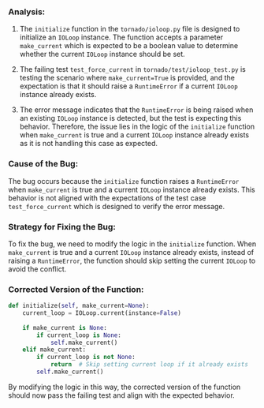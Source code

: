 ### Analysis:
1. The `initialize` function in the `tornado/ioloop.py` file is designed to initialize an `IOLoop` instance. The function accepts a parameter `make_current` which is expected to be a boolean value to determine whether the current `IOLoop` instance should be set.
   
2. The failing test `test_force_current` in `tornado/test/ioloop_test.py` is testing the scenario where `make_current=True` is provided, and the expectation is that it should raise a `RuntimeError` if a current `IOLoop` instance already exists.
   
3. The error message indicates that the `RuntimeError` is being raised when an existing `IOLoop` instance is detected, but the test is expecting this behavior. Therefore, the issue lies in the logic of the `initialize` function when `make_current` is true and a current `IOLoop` instance already exists as it is not handling this case as expected.

### Cause of the Bug:
The bug occurs because the `initialize` function raises a `RuntimeError` when `make_current` is true and a current `IOLoop` instance already exists. This behavior is not aligned with the expectations of the test case `test_force_current` which is designed to verify the error message.

### Strategy for Fixing the Bug:
To fix the bug, we need to modify the logic in the `initialize` function. When `make_current` is true and a current `IOLoop` instance already exists, instead of raising a `RuntimeError`, the function should skip setting the current `IOLoop` to avoid the conflict.

### Corrected Version of the Function:
```python
def initialize(self, make_current=None):
    current_loop = IOLoop.current(instance=False)
    
    if make_current is None:
        if current_loop is None:
            self.make_current()
    elif make_current:
        if current_loop is not None:
            return  # Skip setting current loop if it already exists
        self.make_current()
``` 

By modifying the logic in this way, the corrected version of the function should now pass the failing test and align with the expected behavior.